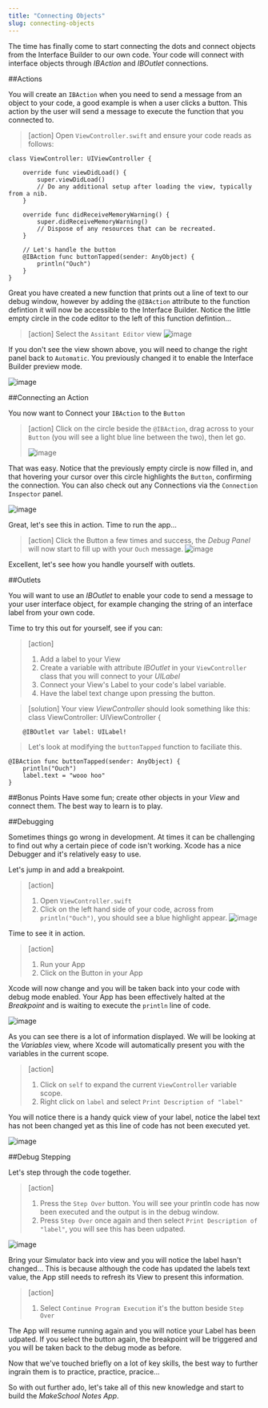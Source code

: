 ```yaml
---
title: "Connecting Objects"
slug: connecting-objects
---     
```


The time has finally come to start connecting the dots and connect objects from the Interface Builder to our own code. 
Your code will connect with interface objects through *IBAction* and *IBOutlet* connections.

##Actions

You will create an `IBAction` when you need to send a message from an object to your code, a good example is when a user clicks a button.  This action by the user
will send a message to execute the function that you connected to. 

> [action]
> Open `ViewController.swift` and ensure your code reads as follows:
> 
>
    class ViewController: UIViewController {
>
        override func viewDidLoad() {
            super.viewDidLoad()
            // Do any additional setup after loading the view, typically from a nib.
        }
>    
        override func didReceiveMemoryWarning() {
            super.didReceiveMemoryWarning()
            // Dispose of any resources that can be recreated.
        }
>    
        // Let's handle the button
        @IBAction func buttonTapped(sender: AnyObject) {
            println("Ouch")
        }
    }

Great you have created a new function that prints out a line of text to our debug window, however by adding the `@IBAction` attribute to the function defintion it will now be accessible 
to the Interface Builder.  Notice the little empty circle in the code editor to the left of this function defintion...

> [action]
> Select the `Assitant Editor` view
> ![image](ibaction_connection_1.png)

If you don't see the view shown above, you will need to change the right panel back to `Automatic`. You previously changed it to enable the Interface Builder preview mode.

![image](automatic_view.png)

##Connecting an Action

You now want to Connect your `IBAction` to the `Button`
 
> [action]
> Click on the circle beside the `@IBAction`, drag across to your `Button` (you will see a light blue line between the two), then let go.
>
> ![image](ibaction_connection_2.png)

That was easy. Notice that the previously empty circle is now filled in, and that hovering your cursor over this circle highlights the `Button`, confirming the connection.
You can also check out any Connections via the `Connection Inspector` panel.

![image](connection_inspector_1.png)

Great, let's see this in action.  Time to run the app...

> [action]
> Click the Button a few times and success, the *Debug Panel* will now start to fill up with your `Ouch` message.
> ![image](debug_1.png)

Excellent, let's see how you handle yourself with outlets.

##Outlets

You will want to use an *IBOutlet* to enable your code to send a message to your user interface object, for example changing the string of an interface label from your own code.

Time to try this out for yourself, see if you can:

> [action]
> 1. Add a label to your View 
> 2. Create a variable with attribute *IBOutlet* in your `ViewController` class that you will connect to your *UILabel*
> 3. Connect your View's Label to your code's label variable.
> 4. Have the label text change upon pressing the button.

> [solution]
> Your view *ViewController* should look something like this:
    class ViewController: UIViewController {
>        
        @IBOutlet var label: UILabel!
>
> Let's look at modifying the `buttonTapped` function to faciliate this.
>
    @IBAction func buttonTapped(sender: AnyObject) {
        println("Ouch")
        label.text = "wooo hoo"
    }
>

##Bonus Points
Have some fun; create other objects in your *View* and connect them. The best way to learn is to play.

##Debugging

Sometimes things go wrong in development. At times it can be challenging to find out why a certain piece of code isn't working.  Xcode has a nice Debugger and it's relatively easy to use.

Let's jump in and add a breakpoint.

> [action]
> 1. Open `ViewController.swift`
> 2. Click on the left hand side of your code, across from `println("Ouch")`, you should see a blue highlight appear.
>![image](breakpoint_1.png)

Time to see it in action. 

> [action]
> 1. Run your App
> 2. Click on the Button in your App

Xcode will now change and you will be taken back into your code with debug mode enabled.  Your App has been effectively halted at the *Breakpoint* and is waiting to execute the `println` line of code.

![image](debug_view_1.png)

As you can see there is a lot of information displayed. We will be looking at the *Variables* view, where Xcode will automatically present you with the variables in the current scope.

> [action]
> 1. Click on `self` to expand the current `ViewController` variable scope.
> 2. Right click on `label` and select `Print Description of "label"`

You will notice there is a handy quick view of your label, notice the label text has not been changed yet as this line of code has not been executed yet.

![image](debug_2.png)

##Debug Stepping

Let's step through the code together.

> [action]
> 1. Press the `Step Over` button.  You will see your println code has now been executed and the output is in the debug window.
> 2. Press `Step Over` once again and then select `Print Description of "label"`, you will see this has been udpated.

![image](debug_view_2.png)

Bring your Simulator back into view and you will notice the label hasn't changed...
This is because although the code has updated the labels text value, the App still needs to refresh its View to present this information.

> [action]
> 1. Select `Continue Program Execution` it's the button beside `Step Over`

The App will resume running again and you will notice your Label has been udpated.  If you select the button again, the breakpoint will 
be triggered and you will be taken back to the debug mode as before.

Now that we've touched briefly on a lot of key skills, the best way to further ingrain them is to practice, practice, pracice...

So with out further ado, let's take all of this new knowledge and start to build the *MakeSchool Notes App*.
